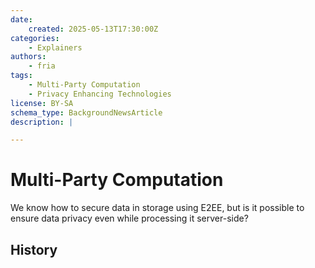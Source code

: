 ```yaml
---
date:
    created: 2025-05-13T17:30:00Z
categories:
    - Explainers
authors:
    - fria
tags:
    - Multi-Party Computation
    - Privacy Enhancing Technologies
license: BY-SA
schema_type: BackgroundNewsArticle
description: |

---
```

# Multi-Party Computation

We know how to secure data in storage using E2EE, but is it possible to ensure data privacy even while processing it server-side?<!--more-->

## History


